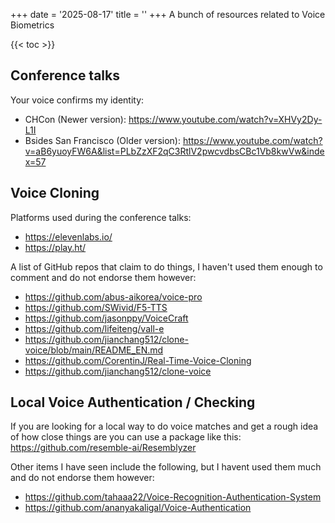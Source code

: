 +++
date = '2025-08-17'
title = ''
+++
A bunch of resources related to Voice Biometrics

{{< toc >}}

## Conference talks

Your voice confirms my identity:
- CHCon (Newer version): <https://www.youtube.com/watch?v=XHVy2Dy-L1I>
- Bsides San Francisco (Older version): <https://www.youtube.com/watch?v=aB6yuoyFW6A&list=PLbZzXF2qC3RtlV2pwcvdbsCBc1Vb8kwVw&index=57>

## Voice Cloning

Platforms used during the conference talks:
- <https://elevenlabs.io/>
- <https://play.ht/>

A list of GitHub repos that claim to do things, I haven't used them enough to comment and do not endorse them however:
- <https://github.com/abus-aikorea/voice-pro>
- <https://github.com/SWivid/F5-TTS>
- <https://github.com/jasonppy/VoiceCraft>
- <https://github.com/lifeiteng/vall-e>
- <https://github.com/jianchang512/clone-voice/blob/main/README_EN.md>
- <https://github.com/CorentinJ/Real-Time-Voice-Cloning>
- <https://github.com/jianchang512/clone-voice>

## Local Voice Authentication / Checking

If you are looking for a local way to do voice matches and get a rough idea of how close things are you can use a package like this: <https://github.com/resemble-ai/Resemblyzer>

Other items I have seen include the following, but I havent used them much and do not endorse them however:
- <https://github.com/tahaaa22/Voice-Recognition-Authentication-System>
- <https://github.com/ananyakaligal/Voice-Authentication>
